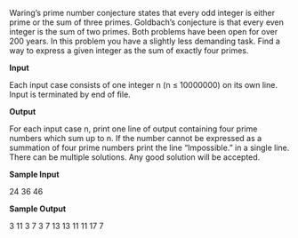 Waring’s prime number conjecture states that every odd integer is either prime or the sum of three primes. Goldbach’s conjecture is that every even integer is the sum of two primes. Both problems have been open for over 200 years. In this problem you have a slightly less demanding task. Find a way to express a given integer as the sum of exactly four primes. 

**Input**

Each input case consists of one integer n (n ≤ 10000000) on its own line. Input is terminated by end of file.

**Output**

For each input case n, print one line of output containing four prime numbers which sum up to n. If the number cannot be expressed as a summation of four prime numbers print the line “Impossible.” in a single line. There can be multiple solutions. Any good solution will be accepted.

**Sample Input**

24
36
46

**Sample Output**

3 11 3 7
3 7 13 13
11 11 17 7